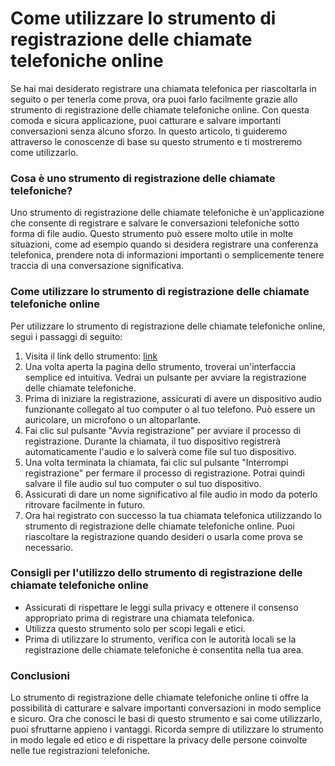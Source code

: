 Come utilizzare lo strumento di registrazione delle chiamate telefoniche online
===============================================================================

Se hai mai desiderato registrare una chiamata telefonica per riascoltarla in seguito o per tenerla come prova, ora puoi farlo facilmente grazie allo strumento di registrazione delle chiamate telefoniche online. Con questa comoda e sicura applicazione, puoi catturare e salvare importanti conversazioni senza alcuno sforzo. In questo articolo, ti guideremo attraverso le conoscenze di base su questo strumento e ti mostreremo come utilizzarlo.

### Cosa è uno strumento di registrazione delle chiamate telefoniche?

Uno strumento di registrazione delle chiamate telefoniche è un'applicazione che consente di registrare e salvare le conversazioni telefoniche sotto forma di file audio. Questo strumento può essere molto utile in molte situazioni, come ad esempio quando si desidera registrare una conferenza telefonica, prendere nota di informazioni importanti o semplicemente tenere traccia di una conversazione significativa.

### Come utilizzare lo strumento di registrazione delle chiamate telefoniche online

Per utilizzare lo strumento di registrazione delle chiamate telefoniche online, segui i passaggi di seguito:

1. Visita il link dello strumento: [link](https://www.onlinecalculatorsfree.com/it/tools/call-recorder.html)
2. Una volta aperta la pagina dello strumento, troverai un'interfaccia semplice ed intuitiva. Vedrai un pulsante per avviare la registrazione delle chiamate telefoniche.
3. Prima di iniziare la registrazione, assicurati di avere un dispositivo audio funzionante collegato al tuo computer o al tuo telefono. Può essere un auricolare, un microfono o un altoparlante.
4. Fai clic sul pulsante "Avvia registrazione" per avviare il processo di registrazione. Durante la chiamata, il tuo dispositivo registrerà automaticamente l'audio e lo salverà come file sul tuo dispositivo.
5. Una volta terminata la chiamata, fai clic sul pulsante "Interrompi registrazione" per fermare il processo di registrazione. Potrai quindi salvare il file audio sul tuo computer o sul tuo dispositivo.
6. Assicurati di dare un nome significativo al file audio in modo da poterlo ritrovare facilmente in futuro.
7. Ora hai registrato con successo la tua chiamata telefonica utilizzando lo strumento di registrazione delle chiamate telefoniche online. Puoi riascoltare la registrazione quando desideri o usarla come prova se necessario.

### Consigli per l'utilizzo dello strumento di registrazione delle chiamate telefoniche online

- Assicurati di rispettare le leggi sulla privacy e ottenere il consenso appropriato prima di registrare una chiamata telefonica.
- Utilizza questo strumento solo per scopi legali e etici.
- Prima di utilizzare lo strumento, verifica con le autorità locali se la registrazione delle chiamate telefoniche è consentita nella tua area.

### Conclusioni

Lo strumento di registrazione delle chiamate telefoniche online ti offre la possibilità di catturare e salvare importanti conversazioni in modo semplice e sicuro. Ora che conosci le basi di questo strumento e sai come utilizzarlo, puoi sfruttarne appieno i vantaggi. Ricorda sempre di utilizzare lo strumento in modo legale ed etico e di rispettare la privacy delle persone coinvolte nelle tue registrazioni telefoniche.